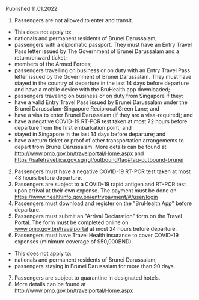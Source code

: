 Published 11.01.2022
1. Passengers are not allowed to enter and transit.
- This does not apply to:
- nationals and permanent residents of Brunei Darussalam;
- passengers with a diplomatic passport. They must have an Entry Travel Pass letter issued by The Government of Brunei Darussalam and a return/onward ticket;
- members of the Armed Forces;
- passengers travelling on business or on duty with an Entry Travel Pass letter issued by the Government of Brunei Darussalam. They must have stayed in the country of departure in the last 14 days before departure and have a mobile device with the BruHealth app downloaded;
- passengers traveling on business or on duty from Singapore if they:
- have a valid Entry Travel Pass issued by Brunei Darussalam under the Brunei Darussalam-Singapore Reciprocal Green Lane; and
- have a visa to enter Brunei Darussalam (if they are a visa-required); and
- have a negative COVID-19 RT-PCR test taken at most 72 hours before departure from the first embarkation point; and
- stayed in Singapore in the last 14 days before departure; and
- have a return ticket or proof of other transportation arrangements to depart from Brunei Darussalam.
More details can be found at <a href="http://www.pmo.gov.bn/travelportal/Home.aspx">http://www.pmo.gov.bn/travelportal/Home.aspx</a> and <a href="https://safetravel.ica.gov.sg/rgl/outbound/faq#faq-outbound-brunei">https://safetravel.ica.gov.sg/rgl/outbound/faq#faq-outbound-brunei</a>
2. Passengers must have a negative COVID-19 RT-PCR test taken at most 48 hours before departure.
3. Passengers are subject to a COVID-19 rapid antigen and RT-PCR test upon arrival at their own expense. The payment must be done on <a href="https://www.healthinfo.gov.bn/entrypayment/#/user/login">https://www.healthinfo.gov.bn/entrypayment/#/user/login</a>
4. Passengers must download and register on the "BruHealth App" before departure.
5. Passengers must submit an "Arrival Declaration" form on the Travel Portal. The form must be completed online on <a href="http://www.pmo.gov.bn/travelportal">www.pmo.gov.bn/travelportal</a> at most 24 hours before departure.
6. Passengers must have Travel Health insurance to cover COVID-19 expenses (minimum coverage of $50,000BND).
- This does not apply to:
- nationals and permanent residents of Brunei Darussalam;
- passengers staying in Brunei Darussalam for more than 90 days.
7. Passengers are subject to quarantine in designated hotels.
8. More details can be found at <a href="http://www.pmo.gov.bn/travelportal/Home.aspx">http://www.pmo.gov.bn/travelportal/Home.aspx</a>